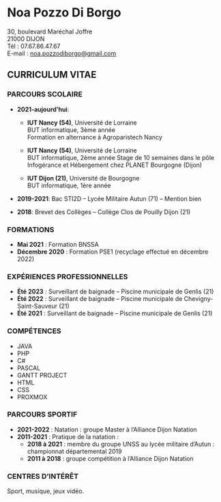# Noa Pozzo Di Borgo
30, boulevard Maréchal Joffre  
21000 DIJON  
Tél : 07.67.86.47.67  
E-mail : noa.pozzodiborgo@gmail.com  

## CURRICULUM VITAE

### PARCOURS SCOLAIRE
- **2021-aujourd’hui**:
  - **IUT Nancy (54)**, Université de Lorraine  
  BUT informatique, 3ème année  
  Formation en alternance à Agroparistech Nancy  

  - **IUT Nancy (54)**, Université de Lorraine  
  BUT informatique, 2ème année
  Stage de 10 semaines dans le pôle Infogérance et Hébergement chez PLANET Bourgogne (Dijon) 

  - **IUT Dijon (21)**, Université de Bourgogne  
  BUT informatique, 1ère année   

- **2019-2021**: Bac STI2D – Lycée Militaire Autun (71) – Mention bien  
- **2018**: Brevet des Collèges – Collège Clos de Pouilly Dijon (21)  

### FORMATIONS  
- **Mai 2021** : Formation BNSSA  
- **Décembre 2020** : Formation PSE1 (recyclage effectué en décembre 2022)  

### EXPÉRIENCES PROFESSIONNELLES  
- **Été 2023** : Surveillant de baignade – Piscine municipale de Genlis (21)  
- **Été 2022** : Surveillant de baignade – Piscine municipale de Chevigny-Saint-Sauveur (21)  
- **Été 2021** : Surveillant de baignade – Piscine municipale de Genlis (21)  

### COMPÉTENCES  
- JAVA  
- PHP  
- C#  
- PASCAL  
- GANTT PROJECT  
- HTML  
- CSS  
- PROXMOX  

### PARCOURS SPORTIF  
- **2021-2022** : Natation : groupe Master à l’Alliance Dijon Natation  
- **2011-2021** : Pratique de la natation :  
  - **2018 à 2021** : membre du groupe UNSS au lycée militaire d’Autun : championnat départemental 2019  
  - **2011 à 2018** : groupe compétition à l’Alliance Dijon Natation  

### CENTRES D’INTÉRÊT  
Sport, musique, jeux vidéo.

